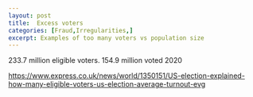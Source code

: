 ```yaml
---
layout: post
title:  Excess voters
categories: [Fraud,Irregularities,]
excerpt: Examples of too many voters vs population size
---
```

 


233.7 million eligible voters. 154.9 million voted 2020


https://www.express.co.uk/news/world/1350151/US-election-explained-how-many-eligible-voters-us-election-average-turnout-evg